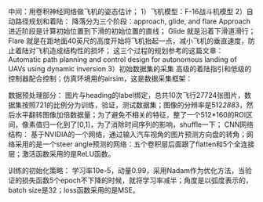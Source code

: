 中间：用卷积神经网络做飞机的姿态估计；
1）飞机模型：F-16战斗机模型
2）自动路径规划和着陆：
降落分为三个阶段：approach, glide, and flare
Approach 进近阶段是计算初始位置到下滑的初始位置的直线；
Glide 就是沿着下滑道滑行；
Flare 就是在距地面40英尺的高度开始将飞机抬起一点，减小飞机的垂直速度，防止着陆对飞机造成结构性的损坏；
这三个过程的规划参考的这篇文章：Automatic path planning and control design for autonomous landing of UAVs using dynamic inversion
3）初始数据集的采集
高级的着陆指引和低级的控制器配合控制；仿真环境用的airsim，这是数据采集框架：
 
数据预处理部分：
图片与heading的label绑定，总共10次飞行27724张图片，数据集按照721的比例分为训练，验证，测试数据集；图像的分辨率是512*288*3，然后水平翻转图像加倍数据量；为了避免不相关的特征，整了一个512*160的ROI区间，像素值归一化到了[0,1]，为了消除时间序列的影响，shuffle一下；
CNN网络结构：
基于NVIDIA的一个网络，通过输入汽车视角的图片预测方向盘的转角；网络采用的是一个steer angle预测的网络：五个卷积层后面跟了flatten和5个全连接层；激活函数采用的是ReLU函数。
 
训练的初始化策略：
学习率10e-5，动量0.99，采用Nadam作为优化方法，当验证的损失函数5个epoch不下降的时候，就将学习率减半；角度是以弧度表示的，batch size是32；loss函数采用的是MSE。

